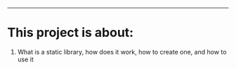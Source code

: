 -----
# This project is about:
1. What is a static library, how does it work, how to create one, and how to use it
